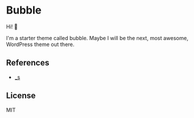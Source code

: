 # Bubble

Hi!  👋

I'm a starter theme called bubble. Maybe I will be the next, most awesome, WordPress theme out there.

## References
- [_s](https://github.com/Automattic/_s)

License
----

MIT
